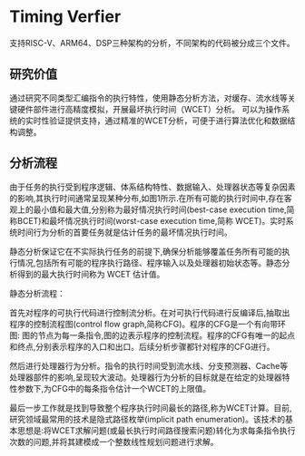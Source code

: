 # Timing Verfier 
支持RISC-V、ARM64、DSP三种架构的分析，不同架构的代码被分成三个文件。
## 研究价值
通过研究不同类型汇编指令的执行特性，使用静态分析方法，对缓存、流水线等关键硬件部件进行高精度模拟，开展最坏执行时间（WCET）分析。
可以为操作系统的实时性验证提供支持，通过精准的WCET分析，可便于进行算法优化和数据结构调整。
## 分析流程
由于任务的执行受到程序逻辑、体系结构特性、数据输入、处理器状态等复杂因素的影响,其执行时间通常呈现某种分布,如图1所示.在所有可能的执行时间中,存在客观上的最小值和最大值,分别称为最好情况执行时间(best-case execution time,简称BCET)和最坏情况执行时间(worst-case execution time,简称 WCET)。实时系统时间行为分析的首要任务就是估计任务的最坏情况执行时间。

静态分析保证它在不实际执行任务的前提下,确保分析能够覆盖任务所有可能的执行情况,包括所有可能的程序执行路径、程序输入以及处理器初始状态等。静态分析得到的最大执行时间称为 WCET 估计值。

静态分析流程：

首先对程序的可执行代码进行控制流分析。在对可执行代码进行反编译后,抽取出程序的控制流程图(control flow graph,简称CFG)。程序的CFG是一个有向带环图: 图的节点为每一条指令,图的边表示程序的控制流程。程序的CFG有唯一的起点和终点,分别表示程序的入口和出口。后续分析步骤都针对程序的CFG进行。

然后进行处理器行为分析。指令的执行时间受到流水线、分支预测器、Cache等处理器部件的影响,呈现较大波动。处理器行为分析的目标就是在给定的处理器特性参数下,为CFG中的每条指令估计一个WCET的上限值。

最后一步工作就是找到导致整个程序执行时间最长的路径,称为WCET计算。目前,研究领域最常用的技术是隐式路径枚举(implicit path enumeration)。该技术的基本思想是:将WCET求解问题(或最长执行时间路径搜索问题)转化为求每条指令执行次数的问题,并将其建模成一个整数线性规划问题进行求解。
